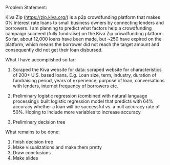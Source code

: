 Problem Statement:

Kiva Zip (https://zip.kiva.org/) is a p2p crowdfunding platform that makes 0% interest rate loans to small business owners by connecting lenders and borrowers. I am planning to predict what factors help a crowdfunding campaign succeed (fully fundraise) on the Kiva Zip crowdfunding platform. So far, about 12,000 loans have been made, but ~250 have expired on the platform, which means the borrower did not reach the target amount and consequently did not get their loan disbursed.

What I have accomplished so far:

1) Scraped the Kiva website for data: scraped website for characteristics of 200+ U.S. based loans. E.g. Loan size, term, industry, duration of fundraising period, years of experience, purpose of loan, conversations with lenders, internet frequency of borrowers etc.

2) Preliminary logistic regression (combined with natural language processing): built logistic regression model that predicts with 64% accuracy whether a loan will be successful vs. a null accuracy rate of 50%. Hoping to include more variables to increase accuracy

3) Preliminary decision tree

What remains to be done: 

1) finish decision tree
2) Make visualizations and make them pretty 
3) Draw conclusions
4) Make slides 
